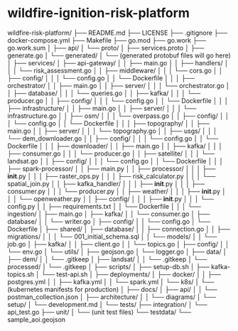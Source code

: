 # wildfire-ignition-risk-platform

wildfire-risk-platform/
├── README.md
├── LICENSE
├── .gitignore
├── docker-compose.yml
├── Makefile
├── go.mod
├── go.work
├── go.work.sum
│
├── api/
│   └── proto/
│       ├── services.proto
│       ├── generate.go
│       └── generated/
│           └── (generated protobuf files will go here)
│
├── services/
│   ├── api-gateway/
│   │   ├── main.go
│   │   ├── handlers/
│   │   │   └── risk_assessment.go
│   │   ├── middleware/
│   │   │   └── cors.go
│   │   ├── config/
│   │   │   └── config.go
│   │   └── Dockerfile
│   │
│   ├── orchestrator/
│   │   ├── main.go
│   │   ├── server/
│   │   │   └── orchestrator.go
│   │   ├── database/
│   │   │   └── queries.go
│   │   ├── kafka/
│   │   │   └── producer.go
│   │   ├── config/
│   │   │   └── config.go
│   │   └── Dockerfile
│   │
│   ├── infrastructure/
│   │   ├── main.go
│   │   ├── server/
│   │   │   └── infrastructure.go
│   │   ├── osm/
│   │   │   └── overpass.go
│   │   ├── config/
│   │   │   └── config.go
│   │   └── Dockerfile
│   │
│   ├── topography/
│   │   ├── main.go
│   │   ├── server/
│   │   │   └── topography.go
│   │   ├── usgs/
│   │   │   └── dem_downloader.go
│   │   ├── config/
│   │   │   └── config.go
│   │   └── Dockerfile
│   │
│   ├── downloader/
│   │   ├── main.go
│   │   ├── kafka/
│   │   │   ├── consumer.go
│   │   │   └── producer.go
│   │   ├── satellite/
│   │   │   └── landsat.go
│   │   ├── config/
│   │   │   └── config.go
│   │   └── Dockerfile
│   │
│   ├── spark-processor/
│   │   ├── main.py
│   │   ├── processor/
│   │   │   ├── __init__.py
│   │   │   ├── raster_ops.py
│   │   │   ├── risk_calculator.py
│   │   │   └── spatial_join.py
│   │   ├── kafka_handler/
│   │   │   ├── __init__.py
│   │   │   ├── consumer.py
│   │   │   └── producer.py
│   │   ├── weather/
│   │   │   ├── __init__.py
│   │   │   └── openweather.py
│   │   ├── config/
│   │   │   ├── __init__.py
│   │   │   └── config.py
│   │   ├── requirements.txt
│   │   └── Dockerfile
│   │
│   └── ingestion/
│       ├── main.go
│       ├── kafka/
│       │   └── consumer.go
│       ├── database/
│       │   └── writer.go
│       ├── config/
│       │   └── config.go
│       └── Dockerfile
│
├── shared/
│   ├── database/
│   │   ├── connection.go
│   │   ├── migrations/
│   │   │   └── 001_initial_schema.sql
│   │   └── models/
│   │       └── job.go
│   ├── kafka/
│   │   ├── client.go
│   │   └── topics.go
│   ├── config/
│   │   └── env.go
│   └── utils/
│       ├── geojson.go
│       └── logger.go
│
├── data/
│   ├── dem/
│   │   └── .gitkeep
│   ├── landsat/
│   │   └── .gitkeep
│   └── processed/
│       └── .gitkeep
│
├── scripts/
│   ├── setup-db.sh
│   ├── kafka-topics.sh
│   └── test-api.sh
│
├── deployments/
│   ├── docker/
│   │   ├── postgres.yml
│   │   ├── kafka.yml
│   │   └── spark.yml
│   └── k8s/
│       └── (kubernetes manifests for production)
│
├── docs/
│   ├── api/
│   │   └── postman_collection.json
│   ├── architecture/
│   │   └── diagrams/
│   └── setup/
│       └── development.md
│
└── tests/
    ├── integration/
    │   └── api_test.go
    ├── unit/
    │   └── (unit test files)
    └── testdata/
        └── sample_aoi.geojson